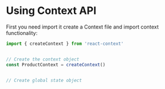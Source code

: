 # Using Context API

First you need import it create a Context file and import context functionality:
```javascript
import { createContext } from 'react-context'


// Create the context object
const ProductContext = createContext()


// Create global state object
```

